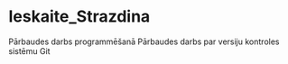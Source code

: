 # Ieskaite_Strazdina
Pārbaudes darbs programmēšanā
Pārbaudes darbs par versiju kontroles sistēmu Git
